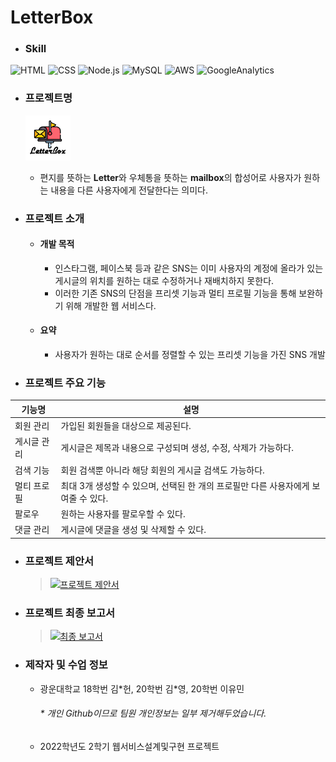 # LetterBox
- ### Skill
![HTML](https://img.shields.io/badge/HTML-239120?style=for-the-badge&logo=html5&logoColor=white)
![CSS](https://img.shields.io/badge/CSS-239120?&style=for-the-badge&logo=css3&logoColor=white)
![Node.js](https://img.shields.io/badge/Node.js-43853D?style=for-the-badge&logo=node.js&logoColor=white)
![MySQL](https://img.shields.io/badge/MySQL-005C84?style=for-the-badge&logo=mysql&logoColor=white)
![AWS](https://img.shields.io/badge/Amazon_AWS-232F3E?style=for-the-badge&logo=amazon-aws&logoColor=white)
![GoogleAnalytics](https://img.shields.io/badge/Google%20Analytics-E37400?style=for-the-badge&logo=google%20analytics&logoColor=white)


- ### 프로젝트명
    <img src = "public/images/logo/logo3.png" width = '15%'><br>
    - 편지를 뜻하는 **Letter**와 우체통을 뜻하는 **mailbox**의 합성어로 사용자가 원하는 내용을 다른 사용자에게 전달한다는 의미다.

- ### 프로젝트 소개
  - #### 개발 목적
    - 인스타그램, 페이스북 등과 같은 SNS는 이미 사용자의 계정에 올라가 있는 게시글의 위치를 원하는 대로 수정하거나 재배치하지 못한다.
    - 이러한 기존 SNS의 단점을 프리셋 기능과 멀티 프로필 기능을 통해 보완하기 위해 개발한 웹 서비스다.
  - #### 요약
    - 사용자가 원하는 대로 순서를 정렬할 수 있는 프리셋 기능을 가진 SNS 개발

- ### 프로젝트 주요 기능
|기능명|설명|
|------|---|
|회원 관리|가입된 회원들을 대상으로 제공된다.|
|게시글 관리|게시글은 제목과 내용으로 구성되며 생성, 수정, 삭제가 가능하다.|
|검색 기능|회원 검색뿐 아니라 해당 회원의 게시글 검색도 가능하다.|
|멀티 프로필|최대 3개 생성할 수 있으며, 선택된 한 개의 프로필만 다른 사용자에게 보여줄 수 있다.|
|팔로우|원하는 사용자를 팔로우할 수 있다.
|댓글 관리|게시글에 댓글을 생성 및 삭제할 수 있다.|

- ### 프로젝트 제안서
  > <a href = "https://drive.google.com/file/d/17oMJurtfAXD-guK2zK-usWc5VFzHZXS6/view?usp=sharing">![프로젝트 제안서](https://img.shields.io/badge/Google_Cloud-4285F4?style=for-the-badge&logo=google-cloud&logoColor=white)</a>
  
- ### 프로젝트 최종 보고서
  > <a href = "https://drive.google.com/file/d/1abXwzBW1bylmDSZN4hKCdTwkvty961qZ/view?usp=sharing">![최종 보고서](https://img.shields.io/badge/Google_Cloud-4285F4?style=for-the-badge&logo=google-cloud&logoColor=white)</a> 

- ### 제작자 및 수업 정보
  - 광운대학교 18학번 김\*헌, 20학번 김\*영, 20학번 이유민
       <h6>* 개인 Github이므로 팀원 개인정보는 일부 제거해두었습니다.</h6>
  - 2022학년도 2학기 웹서비스설계및구현 프로젝트
